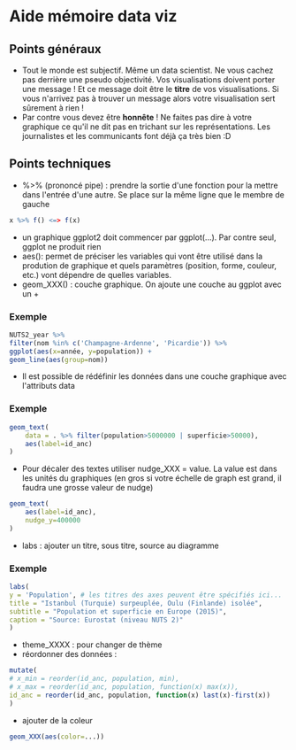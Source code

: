 # Aide mémoire data viz

## Points généraux

- Tout le monde est subjectif. Même un data scientist. Ne vous cachez pas derrière une pseudo objectivité. Vos visualisations doivent porter une message ! Et ce message doit être le **titre** de vos visualisations. Si vous n'arrivez pas à trouver un message alors votre visualisation sert sûrement à rien !
- Par contre vous devez être **honnête** ! Ne faites pas dire à votre graphique ce qu'il ne dit pas en trichant sur les représentations. Les journalistes et les communicants font déjà ça très bien :D

## Points techniques

- %>% (prononcé pipe) : prendre la sortie d'une fonction pour la mettre dans l'entrée d'une autre. Se place sur la même ligne que le membre de gauche

``` R
x %>% f() <=> f(x)
```

- un graphique ggplot2 doit commencer par ggplot(...). Par contre seul, ggplot ne produit rien
- aes(): permet de préciser les variables qui vont être utilisé dans la prodution de graphique et quels paramètres (position, forme, couleur, etc.) vont dépendre de quelles variables.
- geom_XXX() : couche graphique. On ajoute une couche au ggplot avec un +

### Exemple

``` R
NUTS2_year %>%
filter(nom %in% c('Champagne-Ardenne', 'Picardie')) %>%
ggplot(aes(x=année, y=population)) +
geom_line(aes(group=nom))
```

- Il est possible de rédéfinir les données dans une couche graphique avec l'attributs data

### Exemple

``` R
geom_text(
    data = . %>% filter(population>5000000 | superficie>50000),
    aes(label=id_anc)
)
```

- Pour décaler des textes utiliser nudge_XXX = value. La value est dans les unités du graphiques (en gros si votre échelle de graph est grand, il faudra une grosse valeur de nudge)

``` R
geom_text(
    aes(label=id_anc),
    nudge_y=400000
)
```

- labs : ajouter un titre, sous titre, source au diagramme

### Exemple

``` R
labs(
y = 'Population', # les titres des axes peuvent être spécifiés ici...
title = "Istanbul (Turquie) surpeuplée, Oulu (Finlande) isolée",
subtitle = "Population et superficie en Europe (2015)",
caption = "Source: Eurostat (niveau NUTS 2)"
)
```

- theme_XXXX : pour changer de thème
- réordonner des données :

``` R
mutate(
# x_min = reorder(id_anc, population, min),
# x_max = reorder(id_anc, population, function(x) max(x)),
id_anc = reorder(id_anc, population, function(x) last(x)-first(x))
)
```

- ajouter de la coleur
``` R
geom_XXX(aes(color=...))
```

